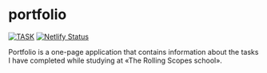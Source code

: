 # portfolio

[![TASK](https://img.shields.io/badge/-TASK-green?style=flat)](https://github.com/rolling-scopes-school/tasks/blob/master/tasks/Portfolio.md)
[![Netlify Status](https://api.netlify.com/api/v1/badges/568431b5-d7b0-4507-a9ba-05a0007128cd/deploy-status)](https://sergey-portfolio.netlify.app/)

Portfolio is a one-page application that contains information about the tasks I have completed while studying at «The Rolling Scopes school».
